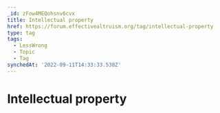 ```yaml
---
_id: zFow4MEQohsnv6cvx
title: Intellectual property
href: https://forum.effectivealtruism.org/tag/intellectual-property
type: tag
tags:
  - LessWrong
  - Topic
  - Tag
synchedAt: '2022-09-11T14:33:33.530Z'
---
```

# Intellectual property

